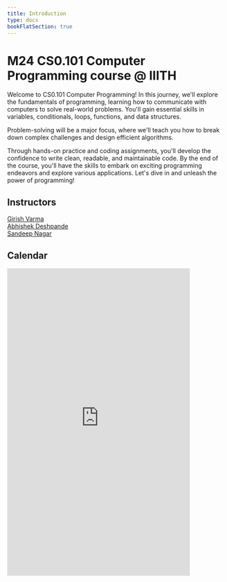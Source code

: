 ```yaml
---
title: Introduction
type: docs
bookFlatSection: true
---
```


# M24 CS0.101 Computer Programming course @ IIITH

Welcome to CS0.101 Computer Programming! In this journey, we'll explore the fundamentals of programming, learning how to communicate with computers to solve real-world problems. You'll gain essential skills in variables, conditionals, loops, functions, and data structures.

Problem-solving will be a major focus, where we'll teach you how to break down complex challenges and design efficient algorithms.

Through hands-on practice and coding assignments, you'll develop the confidence to write clean, readable, and maintainable code. By the end of the course, you'll have the skills to embark on exciting programming endeavors and explore various applications. Let's dive in and unleash the power of programming! 

## Instructors
[Girish Varma](https://girishvarma.in/)  
[Abhishek Deshpande]()  
[Sandeep Nagar]()

## Calendar

<iframe width="422" height="710" frameborder="0" scrolling="no" src="https://iiitaphyd-my.sharepoint.com/personal/girish_varma_iiit_ac_in/_layouts/15/Doc.aspx?sourcedoc={75c958a8-1590-4c77-97bd-5e1186ea2bd8}&action=embedview&wdAllowInteractivity=False&Item='Calendar'!A1%3AG34&wdHideGridlines=True&wdInConfigurator=True&wdInConfigurator=True"></iframe>